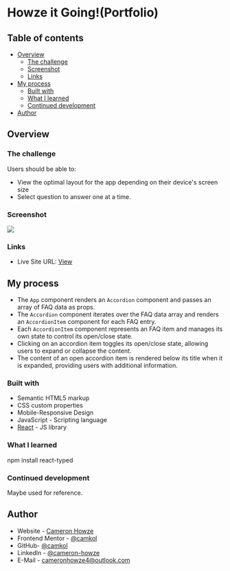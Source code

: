 # Howze it Going!(Portfolio)

## Table of contents

- [Overview](#overview)
  - [The challenge](#the-challenge)
  - [Screenshot](#screenshot)
  - [Links](#links)
- [My process](#my-process)
  - [Built with](#built-with)
  - [What I learned](#what-i-learned)
  - [Continued development](#continued-development)
- [Author](#author)

## Overview

### The challenge

Users should be able to:

- View the optimal layout for the app depending on their device's screen size
- Select question to answer one at a time.

### Screenshot

![](./screen.jpg)

### Links

- Live Site URL: [View](https://accordion-component2.netlify.app/)

## My process

- The `App` component renders an `Accordion` component and passes an array of FAQ data as props.
- The `Accordion` component iterates over the FAQ data array and renders an `AccordionItem` component for each FAQ entry.
- Each `AccordionItem` component represents an FAQ item and manages its own state to control its open/close state.
- Clicking on an accordion item toggles its open/close state, allowing users to expand or collapse the content.
- The content of an open accordion item is rendered below its title when it is expanded, providing users with additional information.

### Built with

- Semantic HTML5 markup
- CSS custom properties
- Mobile-Responsive Design
- JavaScript - Scripting language
- [React](https://reactjs.org/) - JS library

### What I learned

npm install react-typed

### Continued development

Maybe used for reference.

## Author

- Website - [Cameron Howze](https://camkol.github.io/)
- Frontend Mentor - [@camkol](https://www.frontendmentor.io/profile/camkol)
- GitHub- [@camkol](https://github.com/camkol)
- LinkedIn - [@cameron-howze](https://www.linkedin.com/in/cameron-howze-28a646109/)
- E-Mail - [cameronhowze4@outlook.com](mailto:cameronhowze4@outlook.com)
